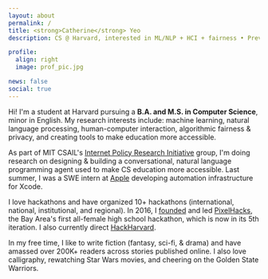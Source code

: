 ```yaml
---
layout: about
permalink: /
title: <strong>Catherine</strong> Yeo
description: CS @ Harvard, interested in ML/NLP + HCI + fairness • Previous SWE @ Apple • Storyteller & hacker at heart

profile:
  align: right
  image: prof_pic.jpg

news: false
social: true
---
```


Hi! I'm a student at Harvard pursuing a **B.A. and M.S. in Computer Science**, minor in English. My research interests include: machine learning, natural language processing, human-computer interaction, algorithmic fairness & privacy, and creating tools to make education more accessible.

As part of MIT CSAIL's [Internet Policy Research Initiative](https://internetpolicy.mit.edu/) group, I'm doing research on designing & building a conversational, natural language programming agent used to make CS education more accessible. Last summer, I was a SWE intern at [Apple](https://www.apple.com/) developing automation infrastructure for Xcode. 

I love hackathons and have organized 10+ hackathons (international, national, institutional, and regional). In 2016, I [founded](https://www.teenvogue.com/story/catherine-yeo-pixelhacks-hackathon-interview) and led [PixelHacks](http://pixelhacks.com/), the Bay Area's first all-female high school hackathon, which is now in its 5th iteration. I also currently direct [HackHarvard](http://hackharvard.io/).

In my free time, I like to write fiction (fantasy, sci-fi, & drama) and have amassed over 200K+ readers across stories published online. I also love calligraphy, rewatching Star Wars movies, and cheering on the Golden State Warriors.
